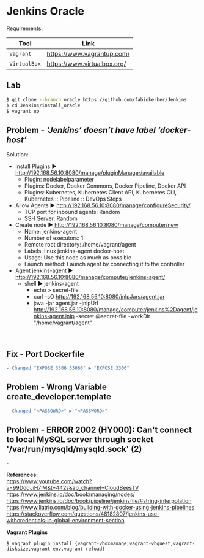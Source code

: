 # Jenkins Oracle

Requirements:

|Tool    |Link|
|-------------|-----------|
|`Vagrant`| https://www.vagrantup.com/
|`VirtualBox`| https://www.virtualbox.org/

## Lab
```sh
$ git clone --branch oracle https://github.com/fabiokerber/Jenkins
$ cd Jenkins/install_oracle
$ vagrant up
```

## Problem - *‘Jenkins’ doesn’t have label ‘docker-host’*

Solution:<br>

- Install Plugins ▶︎ http://192.168.56.10:8080/manage/pluginManager/available
	- Plugin: nodelabelparameter
	- Plugins: Docker, Docker Commons, Docker Pipeline, Docker API
	- Plugins: Kubernetes, Kubernetes Client API, Kubernetes CLI, Kubernetes :: Pipeline :: DevOps Steps
- Allow Agents ▶︎ http://192.168.56.10:8080/manage/configureSecurity/
	- TCP port for inbound agents: Random
	- SSH Server: Random
- Create node ▶︎ http://192.168.56.10:8080/manage/computer/new
	- Name: jenkins-agent
	- Number of executors: 1
	- Remote root directory: /home/vagrant/agent
	- Labels: linux jenkins-agent docker-host
	- Usage: Use this node as much as possible
	- Launch method: Launch agent by connecting it to the controller
- Agent jenkins-agent ▶︎ http://192.168.56.10:8080/manage/computer/jenkins-agent/
	- shell ▶︎ jenkins-agent
		- echo <secret> > secret-file
		- curl -sO http://192.168.56.10:8080/jnlpJars/agent.jar
		- java -jar agent.jar -jnlpUrl http://192.168.56.10:8080/manage/computer/jenkins%2Dagent/jenkins-agent.jnlp -secret @secret-file -workDir "/home/vagrant/agent"
<br>

## Fix - Port Dockerfile
```diff
- Changed "EXPOSE 3306 33060" ▶︎ "EXPOSE 3306"
```

## Problem - Wrong Variable create_developer.template
```diff
- Changed "<PASSOWRD>" ▶︎ "<PASSWORD>"
```

## Problem - ERROR 2002 (HY000): Can't connect to local MySQL server through socket '/var/run/mysqld/mysqld.sock' (2)
```diff
- 
```

**References:**<br>
https://www.youtube.com/watch?v=99DddJiH7lM&t=442s&ab_channel=CloudBeesTV<br>
https://www.jenkins.io/doc/book/managing/nodes/<br>
https://www.jenkins.io/doc/book/pipeline/jenkinsfile/#string-interpolation<br>
https://www.liatrio.com/blog/building-with-docker-using-jenkins-pipelines<br>
https://stackoverflow.com/questions/48182807/jenkins-use-withcredentials-in-global-environment-section<br>

**Vagrant Plugins**<br>
```
$ vagrant plugin install {vagrant-vboxmanage,vagrant-vbguest,vagrant-disksize,vagrant-env,vagrant-reload}
```